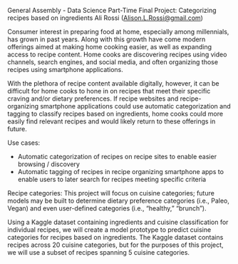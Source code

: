 General Assembly - Data Science Part-Time
Final Project: Categorizing recipes based on ingredients
Ali Rossi (Alison.L.Rossi@gmail.com)

Consumer interest in preparing food at home, especially among millennials, has grown in past years. Along with this growth have come modern offerings aimed at making home cooking easier, as well as expanding access to recipe content. Home cooks are discovering recipes using video channels, search engines, and social media, and often organizing those recipes using smartphone applications.

With the plethora of recipe content available digitally, however, it can be difficult for home cooks to hone in on recipes that meet their specific craving and/or dietary preferences. If recipe websites and recipe-organizing smartphone applications could use automatic categorization and tagging to classify recipes based on ingredients, home cooks could more easily find relevant recipes and would likely return to these offerings in future.

Use cases:
- Automatic categorization of recipes on recipe sites to enable easier browsing / discovery
- Automatic tagging of recipes in recipe organizing smartphone apps to enable users to later search for recipes meeting specific criteria

Recipe categories: This project will focus on cuisine categories; future models may be built to determine dietary preference categories (i.e., Paleo, Vegan) and even user-defined categories (i.e., “healthy,” “brunch”).

Using a Kaggle dataset containing ingredients and cuisine classification for individual recipes, we will create a model prototype to predict cuisine categories for recipes based on ingredients. The Kaggle dataset contains recipes across 20 cuisine categories, but for the purposes of this project, we will use a subset of recipes spanning 5 cuisine categories.